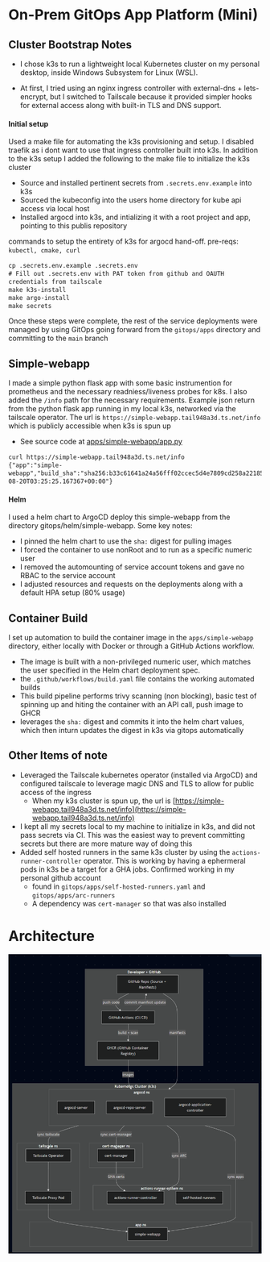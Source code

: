 # On-Prem GitOps App Platform (Mini)


## Cluster Bootstrap Notes
* I chose k3s to run a lightweight local Kubernetes cluster on my personal desktop, inside Windows Subsystem for Linux (WSL).

* At first, I tried using an nginx ingress controller with external-dns + lets-encrypt, but I switched to Tailscale because it provided simpler hooks for external access along with built-in TLS and DNS support.

#### Initial setup
Used a make file for automating the k3s provisioning and setup. I disabled traefik as i dont want to use that ingress controller built into k3s. In addition to the k3s setup I added the following to the make file to initialize the k3s cluster
* Source and installed pertinent secrets from `.secrets.env.example` into k3s
* Sourced the kubeconfig into the users home directory for kube api access via local host
* Installed argocd into k3s, and intializing it with a root project and app, pointing to this publis repository

commands to setup the entirety of k3s for argocd hand-off. pre-reqs: `kubectl, cmake, curl`
```
cp .secrets.env.example .secrets.env
# Fill out .secrets.env with PAT token from github and OAUTH credentials from tailscale
make k3s-install
make argo-install
make secrets
```

Once these steps were complete, the rest of the service deployments were managed by using GitOps going forward from the `gitops/apps` directory and committing to the `main` branch

## Simple-webapp
I made a simple python flask app with some basic instrumention for prometheus and the necessary readniess/liveness probes for k8s. I also added the `/info` path for the necessary requirements. Example json return from the python flask app running in my local k3s, networked via the tailscale operator.
The url is `https://simple-webapp.tail948a3d.ts.net/info` which is publicly accessible when k3s is spun up
* See source code at [apps/simple-webapp/app.py](apps/simple-webapp/app.py)
```
curl https://simple-webapp.tail948a3d.ts.net/info
{"app":"simple-webapp","build_sha":"sha256:b33c61641a24a56fff02ccec5d4e7809cd258a22185a4105c4c698be2d701126","timestamp":"2025-08-20T03:25:25.167367+00:00"}
```
#### Helm
I used a helm chart to ArgoCD deploy this simple-webapp from the directory gitops/helm/simple-webapp. Some key notes:
* I pinned the helm chart to use the `sha:` digest for pulling images
* I forced the container to use nonRoot and to run as a specific numeric user
* I removed the automounting of service account tokens and gave no RBAC to the service account
* I adjusted resources and requests on the deployments along with a default HPA setup (80% usage)

## Container Build
I set up automation to build the container image in the `apps/simple-webapp` directory, either locally with Docker or through a GitHub Actions workflow.

* The image is built with a non-privileged numeric user, which matches the user specified in the Helm chart deployment spec.
* the `.github/workflows/build.yaml` file contains the working automated builds
* This build pipeline performs trivy scanning (non blocking), basic test of spinning up and hiting the container with an API call, push image to GHCR
* leverages the `sha:` digest and commits it into the helm chart values, which then inturn updates the digest in k3s via gitops automatically

## Other Items of note
* Leveraged the Tailscale kubernetes operator (installed via ArgoCD) and configured tailscale to leverage magic DNS and TLS to allow for public access of the ingress
  * When my k3s cluster is spun up, the url is [https://simple-webapp.tail948a3d.ts.net/info](https://simple-webapp.tail948a3d.ts.net/info)
* I kept all my secrets local to my machine to initialize in k3s, and did not pass secrets via CI. This was the easiest way to prevent committing secrets but there are more mature way of doing this
* Added self hosted runners in the same k3s cluster by using the `actions-runner-controller` operator. This is working by having a ephermeral pods in k3s be a target for a GHA jobs. Confirmed working in my personal github account
  * found in `gitops/apps/self-hosted-runners.yaml` and `gitops/apps/arc-runners`
  * A dependency was `cert-manager` so that was also installed

# Architecture
<img src="diagram.png" alt="Architecture Diagram" width="600"/>